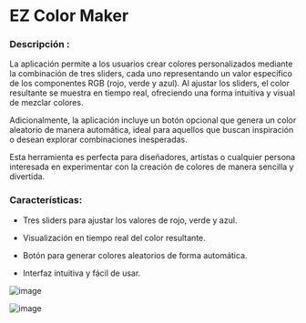 # EZ Color Maker

### Descripción :
La aplicación permite a los usuarios crear colores personalizados mediante la combinación de tres sliders, cada uno representando un valor específico de los componentes RGB (rojo, verde y azul). Al ajustar los sliders, el color resultante se muestra en tiempo real, ofreciendo una forma intuitiva y visual de mezclar colores.

Adicionalmente, la aplicación incluye un botón opcional que genera un color aleatorio de manera automática, ideal para aquellos que buscan inspiración o desean explorar combinaciones inesperadas.

Esta herramienta es perfecta para diseñadores, artistas o cualquier persona interesada en experimentar con la creación de colores de manera sencilla y divertida.

### Características:

+ Tres sliders para ajustar los valores de rojo, verde y azul.

+ Visualización en tiempo real del color resultante.

+ Botón para generar colores aleatorios de forma automática.

+ Interfaz intuitiva y fácil de usar.

![image](https://github.com/user-attachments/assets/47308db5-ced1-4d8e-91dd-c5130a382b1e)

![image](https://github.com/user-attachments/assets/5d2d9641-33fd-4d26-ae5c-fd5dfd70992b)

